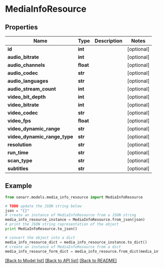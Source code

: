# MediaInfoResource


## Properties

Name | Type | Description | Notes
------------ | ------------- | ------------- | -------------
**id** | **int** |  | [optional] 
**audio_bitrate** | **int** |  | [optional] 
**audio_channels** | **float** |  | [optional] 
**audio_codec** | **str** |  | [optional] 
**audio_languages** | **str** |  | [optional] 
**audio_stream_count** | **int** |  | [optional] 
**video_bit_depth** | **int** |  | [optional] 
**video_bitrate** | **int** |  | [optional] 
**video_codec** | **str** |  | [optional] 
**video_fps** | **float** |  | [optional] 
**video_dynamic_range** | **str** |  | [optional] 
**video_dynamic_range_type** | **str** |  | [optional] 
**resolution** | **str** |  | [optional] 
**run_time** | **str** |  | [optional] 
**scan_type** | **str** |  | [optional] 
**subtitles** | **str** |  | [optional] 

## Example

```python
from sonarr.models.media_info_resource import MediaInfoResource

# TODO update the JSON string below
json = "{}"
# create an instance of MediaInfoResource from a JSON string
media_info_resource_instance = MediaInfoResource.from_json(json)
# print the JSON string representation of the object
print MediaInfoResource.to_json()

# convert the object into a dict
media_info_resource_dict = media_info_resource_instance.to_dict()
# create an instance of MediaInfoResource from a dict
media_info_resource_form_dict = media_info_resource.from_dict(media_info_resource_dict)
```
[[Back to Model list]](../README.md#documentation-for-models) [[Back to API list]](../README.md#documentation-for-api-endpoints) [[Back to README]](../README.md)


